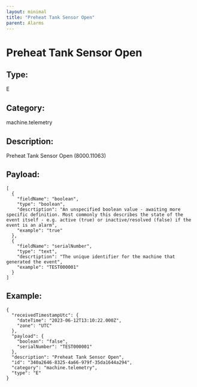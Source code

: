 ```yaml
---
layout: minimal
title: "Preheat Tank Sensor Open"
parent: Alarms
---
```


# Preheat Tank Sensor Open

## Type:

E

## Category:

machine.telemetry

## Description: 

Preheat Tank Sensor Open (8000.11063)

## Payload:

```
[
  {
    "fieldName": "boolean",
    "type": "boolean",
    "descrtiption": "An unspecified boolean value - awaiting more specific definition. Most commonly this describes the state of the event itself - e.g. active (true) or inactive/resolved (false) if the event is an alarm",
    "example": "true"
  },
  {
    "fieldName": "serialNumber",
    "type": "text",
    "descrtiption": "The unique identifier for the machine that generated the event",
    "example": "TEST000001"
  }
]
```

## Example:

```
{
  "receivedTimestampUtc": {
    "dateTime": "2023-06-12T13:10:22.000Z",
    "zone": "UTC"
  },
  "payload": {
    "boolean": "false",
    "serialNumber": "TEST000001"
  },
  "description": "Preheat Tank Sensor Open",
  "id": "340a2646-8325-4a66-979f-35da1644a294",
  "category": "machine.telemetry",
  "type": "E"
}
```
